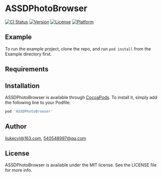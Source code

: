 # ASSDPhotoBrowser

[![CI Status](https://img.shields.io/travis/liukecyl@163.com/ASSDPhotoBrowser.svg?style=flat)](https://travis-ci.org/liukecyl@163.com/ASSDPhotoBrowser)
[![Version](https://img.shields.io/cocoapods/v/ASSDPhotoBrowser.svg?style=flat)](https://cocoapods.org/pods/ASSDPhotoBrowser)
[![License](https://img.shields.io/cocoapods/l/ASSDPhotoBrowser.svg?style=flat)](https://cocoapods.org/pods/ASSDPhotoBrowser)
[![Platform](https://img.shields.io/cocoapods/p/ASSDPhotoBrowser.svg?style=flat)](https://cocoapods.org/pods/ASSDPhotoBrowser)

## Example

To run the example project, clone the repo, and run `pod install` from the Example directory first.

## Requirements

## Installation

ASSDPhotoBrowser is available through [CocoaPods](https://cocoapods.org). To install
it, simply add the following line to your Podfile:

```ruby
pod 'ASSDPhotoBrowser'
```

## Author

liukecyl@163.com, 540548997@qq.com

## License

ASSDPhotoBrowser is available under the MIT license. See the LICENSE file for more info.
